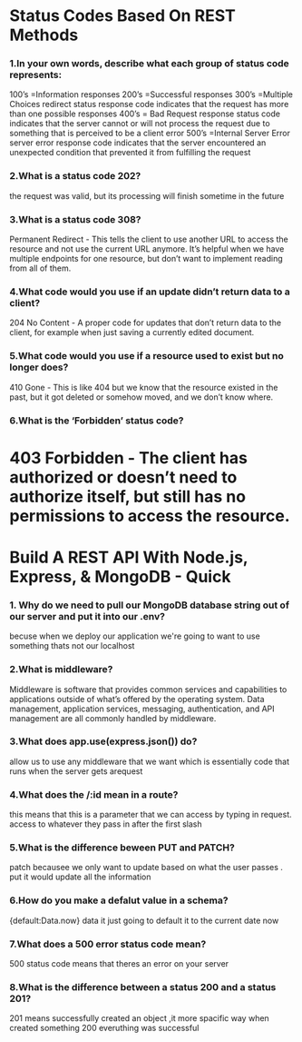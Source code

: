 # Status Codes Based On REST Methods
### 1.In your own words, describe what each group of status code represents:
100’s =Information responses
200’s =Successful responses
300’s =Multiple Choices redirect status response code indicates that the request has more than one possible responses
400’s = Bad Request response status code indicates that the server cannot or will not process the request due to something that is perceived to be a client error 
500’s =Internal Server Error server error response code indicates that the server encountered an unexpected condition that prevented it from fulfilling the request
### 2.What is a status code 202?
 the request was valid, but its processing will finish sometime in the future
### 3.What is a status code 308?
Permanent Redirect - This tells the client to use another URL to access the resource and not use the current URL anymore. It’s helpful when we have multiple endpoints for one resource, but don’t want to implement reading from all of them.
### 4.What code would you use if an update didn’t return data to a client?
204 No Content - A proper code for updates that don’t return data to the client, for example when just saving a currently edited document.
### 5.What code would you use if a resource used to exist but no longer does?
410 Gone - This is like 404 but we know that the resource existed in the past, but it got deleted or somehow moved, and we don’t know where.
### 6.What is the ‘Forbidden’ status code?
403 Forbidden - The client has authorized or doesn’t need to authorize itself, but still has no permissions to access the resource.
=======================================================================================================
# Build A REST API With Node.js, Express, & MongoDB - Quick
### 1. Why do we need to pull our MongoDB database string out of our server and put it into our .env?
becuse when we deploy our application we're going to want to use something thats not our localhost
### 2.What is middleware?
Middleware is software that provides common services and capabilities to applications outside of what’s offered by the operating system. Data management, application services, messaging, authentication, and API management are all commonly handled by middleware.
### 3.What does app.use(express.json()) do?
allow us to use any middleware that we want which is essentially code that runs when the server gets arequest  
### 4.What does the /:id mean in a route?
this means that this is a parameter that we can access by typing in request.
access to whatever they pass in after the first slash
### 5.What is the difference beween PUT and PATCH?
patch becausee we only want to update based on what the user passes .
put it would update all the information
### 6.How do you make a defalut value in a schema?
{default:Data.now}
data it just going to default it to the current date now 

### 7.What does a 500 error status code mean? 
500 status code means that theres an error on your server
### 8.What is the difference between a status 200 and a status 201?
201 means successfully created an object ,it more spacific way when created something 
200 everuthing was successful 